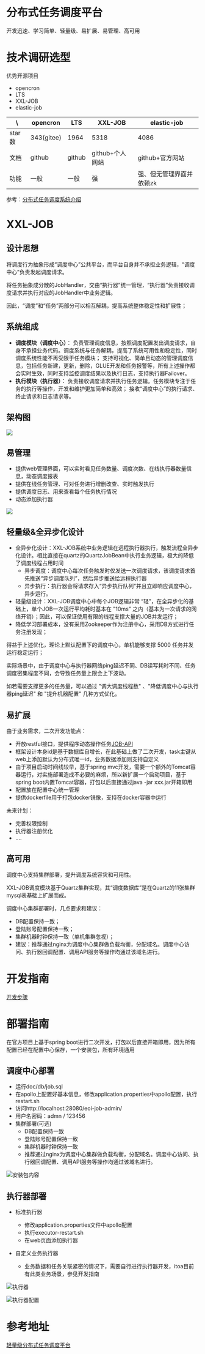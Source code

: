 # 分布式任务调度平台

开发迅速、学习简单、轻量级、易扩展、易管理、高可用

# 技术调研选型

优秀开源项目

- opencron
- LTS
- XXL-JOB
- elastic-job

| \      | opencron   | LTS    | XXL-JOB         |elastic-job|
| ------ | ---------- | ------ | --------------- |--|
| star数 | 343(gitee) | 1964   | 5318            |4086|
| 文档   | github     | github | github+个人网站 |github+官方网站|
| 功能   | 一般       | 一般   | 强              |强、但无管理界面并依赖zk|

参考：[分布式任务调度系统介绍](https://zhuanlan.zhihu.com/p/26493355)

# XXL-JOB

## 设计思想

将调度行为抽象形成“调度中心”公共平台，而平台自身并不承担业务逻辑，“调度中心”负责发起调度请求。

将任务抽象成分散的JobHandler，交由“执行器”统一管理，“执行器”负责接收调度请求并执行对应的JobHandler中业务逻辑。

因此，“调度”和“任务”两部分可以相互解耦，提高系统整体稳定性和扩展性；

## 系统组成

- **调度模块（调度中心）**： 负责管理调度信息，按照调度配置发出调度请求，自身不承担业务代码。调度系统与任务解耦，提高了系统可用性和稳定性，同时调度系统性能不再受限于任务模块； 支持可视化、简单且动态的管理调度信息，包括任务新建，更新，删除，GLUE开发和任务报警等，所有上述操作都会实时生效，同时支持监控调度结果以及执行日志，支持执行器Failover。
- **执行模块（执行器）**： 负责接收调度请求并执行任务逻辑。任务模块专注于任务的执行等操作，开发和维护更加简单和高效； 接收“调度中心”的执行请求、终止请求和日志请求等。

## 架构图

![](https://raw.githubusercontent.com/xuxueli/xxl-job/master/doc/images/img_Qohm.png)

## 易管理

- 提供web管理界面，可以实时看见任务数量、调度次数、在线执行器数量信息，动态调度报表
- 提供在线任务管理、可对任务进行增删改查、实时触发执行
- 提供调度日志、用来查看每个任务执行情况
- 动态添加执行器

![](../resources/images/web-admin.jpg)

## 轻量级&全异步化设计


- 全异步化设计：XXL-JOB系统中业务逻辑在远程执行器执行，触发流程全异步化设计。相比直接在quartz的QuartzJobBean中执行业务逻辑，极大的降低了调度线程占用时间
  - 异步调度：调度中心每次任务触发时仅发送一次调度请求，该调度请求首先推送“异步调度队列”，然后异步推送给远程执行器
  - 异步执行：执行器会将请求存入“异步执行队列”并且立即响应调度中心，异步运行。
- 轻量级设计：XXL-JOB调度中心中每个JOB逻辑非常 “轻”，在全异步化的基础上，单个JOB一次运行平均耗时基本在 "10ms" 之内（基本为一次请求的网络开销）；因此，可以保证使用有限的线程支撑大量的JOB并发运行；
- 降低学习部署成本，没有采用Zookeeper作为注册中心，采用DB方式进行任务注册发现；


得益于上述优化，理论上默认配置下的调度中心，单机能够支撑 5000 任务并发运行稳定运行；

实际场景中，由于调度中心与执行器网络ping延迟不同、DB读写耗时不同、任务调度密集程度不同，会导致任务量上限会上下波动。

如若需要支撑更多的任务量，可以通过 "调大调度线程数" 、"降低调度中心与执行器ping延迟" 和 "提升机器配置" 几种方式优化。

## 易扩展

由于业务需求，二次开发功能点：

- 开放restful接口，提供程序动态操作任务[JOB-API](./API-JOB.md)
- 框架设计本身id是基于数据库自增长，在此基础上做了二次开发，task主键从web上添加默认为分布式唯一id，业务数据添加则支持自定义
- 由于项目启动时间线较早，基于spring mvc开发，需要一个额外的Tomcat容器运行，对实施部署造成不必要的麻烦，所以新扩展一个启动项目，基于spring boot内置Tomcat容器，打包以后直接通过java -jar xxx.jar开箱即用
- 配置放在配置中心统一管理
- 提供dockerfile用于打包docker镜像，支持在docker容器中运行

未来计划：

- 完善权限控制
- 执行器注册优化
- ....

## 高可用

调度中心支持集群部署，提升调度系统容灾和可用性。

XXL-JOB调度模块基于Quartz集群实现，其“调度数据库”是在Quartz的11张集群mysql表基础上扩展而成。

调度中心集群部署时，几点要求和建议：

- DB配置保持一致；
- 登陆账号配置保持一致；
- 集群机器时钟保持一致（单机集群忽视）；
- 建议：推荐通过nginx为调度中心集群做负载均衡，分配域名。调度中心访问、执行器回调配置、调用API服务等操作均通过该域名进行。

# 开发指南

[开发步骤](http://www.xuxueli.com/xxl-job/#/?id=_55-%E4%BB%BB%E5%8A%A1-quot%E8%BF%90%E8%A1%8C%E6%A8%A1%E5%BC%8Fquot-%E5%89%96%E6%9E%90)

# 部署指南

在官方项目上基于spring boot进行二次开发，打包以后直接开箱即用，因为所有配置已经在配置中心保存，一个安装包，所有环境通用

## 调度中心部署

- 运行doc/db/job.sql
- 在apollo上配置好基本信息，修改application.properties中apollo配置，执行restart.sh
- 访问http://localhost:28080/eoi-job-admin/
- 用户名密码：admn / 123456
- 集群部署(可选)
  - DB配置保持一致
  - 登陆账号配置保持一致
  - 集群机器时钟保持一致
  - 推荐通过nginx为调度中心集群做负载均衡，分配域名。调度中心访问、执行器回调配置、调用API服务等操作均通过该域名进行。

![安装包内容](../resources/images/job-scheduler/job-admin-pkg.png)

## 执行器部署

- 标准执行器
  - 修改application.properties文件中apollo配置
  - 执行executor-restart.sh
  - 在web页面添加执行器

- 自定义业务执行器
  - 业务数据和任务关联紧密的情况下，需要自行进行执行器开发，itoa目前有此类业务场景，参见开发指南



![执行器](../resources/images/job-scheduler/job-executor-pkg.jpg)



![执行器配置](../resources/images/job-scheduler/executor-config.jpg)





# 参考地址

[轻量级分布式任务调度平台](http://www.xuxueli.com/xxl-job/#/)

